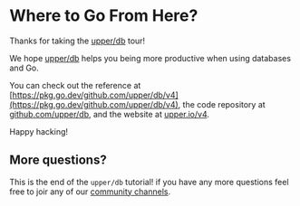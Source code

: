 # Where to Go From Here?

Thanks for taking the [upper/db][1] tour!

We hope [upper/db][1] helps you being more productive when using databases and
Go.

You can check out the reference at
[https://pkg.go.dev/github.com/upper/db/v4](https://pkg.go.dev/github.com/upper/db/v4),
the code repository at [github.com/upper/db](https://github.com/upper/db), and
the website at [upper.io/v4](https://upper.io/v4).

Happy hacking!

## More questions?

This is the end of the `upper/db` tutorial! if you have any more questions feel
free to joir any of our [community channels](https://upper.io/v4/community/).

[1]: https://upper.io/v4
